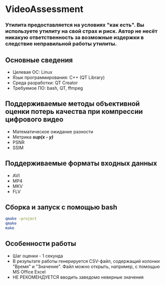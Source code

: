 # VideoAssessment
### Утилита предоставляется на условиях "как есть". Вы используете утилиту на свой страх и риск. Автор не несёт никакую ответственность за возможные издержки в следствие неправильной работы утилиты.

## Основные сведения
* Целевая ОС: Linux
* Язык программирования: C++ (QT Library)
* Среда разработки: QT Creator
* Требуемое ПО: bash, QT, ffmpeg

## Поддерживаемые методы объективной оценки потерь качества при компрессии цифрового видео
* Математическое ожидание разности
* Метрика ***sup(x - y)***
* PSNR
* SSIM

## Поддерживаемые форматы входных данных
* AVI
* MP4
* MKV
* FLV

## Сборка и запуск с помощью bash
```bash
qmake -project
qmake
make
```

## Особенности работы
* Шаг оценки - 1 секунда
* В результате работы генерируется CSV-файл, содержащий колонки "Время" и "Значение". Файл можно открыть, например, с помощью MS Office Excel
* НЕ РЕКОМЕНДУЕТСЯ вводить заведомо неверные значения

